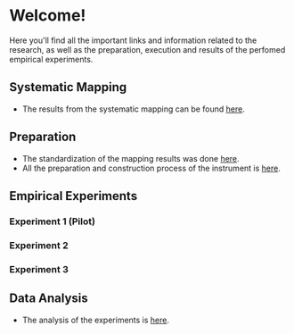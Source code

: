 # Welcome!
Here you'll find all the important links and information related to the research, as well as the preparation, execution and results of the perfomed empirical experiments.

## Systematic Mapping
* The results from the systematic mapping can be found [here](https://docs.google.com/spreadsheets/d/1xoGb_nOt2RiQHVxuHvJ1VN58s8Yph7QF/edit?usp=sharing&ouid=102932349864619166393&rtpof=true&sd=true).

## Preparation
* The standardization of the mapping results was done [here](https://docs.google.com/spreadsheets/d/1gmJ3TSkE1WEU9vJGB4xTFA_Obvdub8Q0TB9XF4pt-aQ/edit?usp=sharing).
* All the preparation and construction process of the instrument is [here](https://docs.google.com/spreadsheets/d/1FGqrwelki3qATXqPuYsYOIZ3cV7yksdFZFlE1a1R0K4/edit?usp=sharing).

## Empirical Experiments
### Experiment 1 (Pilot)
### Experiment 2
### Experiment 3

## Data Analysis
* The analysis of the experiments is [here](https://docs.google.com/spreadsheets/d/1i5Qobn3wH3NLvuBOKCPSCYx0zYEkBD9COANpW4vUeIs/).
